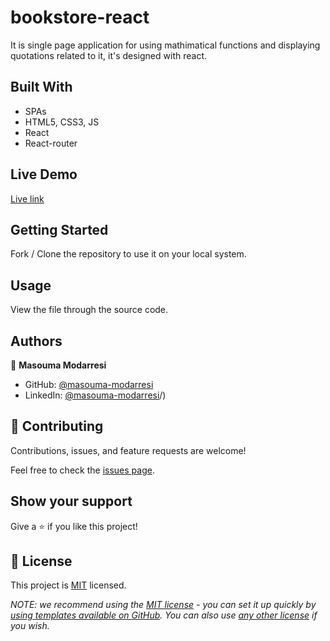 # bookstore-react
It is single page application for using mathimatical functions and displaying quotations related to it, it's designed with react.

## Built With

- SPAs
- HTML5, CSS3, JS
- React
- React-router

<!-- ## Project Name -->


<!-- ## Workflow screen

- Desktop View of home page

![screenshot]()

- Mobile view of About page

![screenshot]() -->


## Live Demo

[Live link](https://willowy-semifreddo-491844.netlify.app/Book)

## Getting Started

Fork / Clone the repository to use it on your local system.

## Usage

View the file through the source code.

## Authors

👤 **Masouma Modarresi**

- GitHub: [@masouma-modarresi](https://github.com/masouma864)
- LinkedIn: [@masouma-modarresi](https://www.linkedin.com/in/masouma-modarresi/)/)


## 🤝 Contributing

Contributions, issues, and feature requests are welcome!

Feel free to check the [issues page](https://github.com/Masouma864/React-BookStore//issues).

## Show your support

Give a ⭐️ if you like this project!

## 📝 License

This project is [MIT](./LICENSE) licensed.

_NOTE: we recommend using the [MIT license](https://choosealicense.com/licenses/mit/) - you can set it up quickly by [using templates available on GitHub](https://docs.github.com/en/communities/setting-up-your-project-for-healthy-contributions/adding-a-license-to-a-repository). You can also use [any other license](https://choosealicense.com/licenses/) if you wish._
